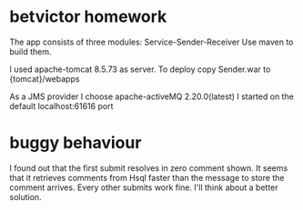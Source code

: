 # betvictor homework

The app consists of three modules: Service-Sender-Receiver
Use maven to build them.

I used apache-tomcat 8.5.73 as server.
To deploy copy Sender.war to {tomcat}/webapps

As a JMS provider I choose apache-activeMQ 2.20.0(latest)
I started on the default localhost:61616 port

# buggy behaviour

I found out that the first submit resolves in zero comment shown. It seems that it retrieves comments from Hsql faster than the message to store the comment arrives.
Every other submits work fine. I'll think about a better solution.
